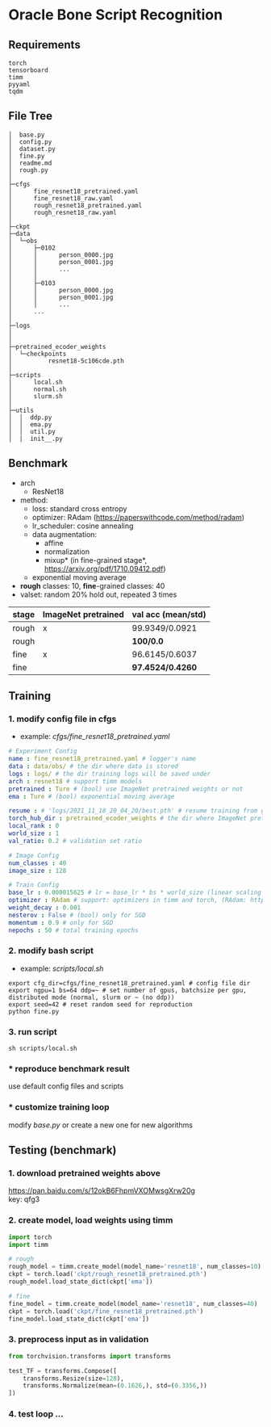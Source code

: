 # Oracle Bone Script Recognition 

## Requirements
```text
torch
tensorboard
timm
pyyaml
tqdm
```

## File Tree
```text
│  base.py
│  config.py
│  dataset.py
│  fine.py
│  readme.md
│  rough.py
│          
├─cfgs
│      fine_resnet18_pretrained.yaml
│      fine_resnet18_raw.yaml
│      rough_resnet18_pretrained.yaml
│      rough_resnet18_raw.yaml
│      
├─ckpt
├─data
│  └─obs
│      ├─0102
│      │      person_0000.jpg
│      │      person_0001.jpg
│      │      ...
│      │      
│      ├─0103
│      │      person_0000.jpg
│      │      person_0001.jpg
│      │      ...
│      ...
│              
├─logs
│
│          
├─pretrained_ecoder_weights
│  └─checkpoints
│          resnet18-5c106cde.pth
│          
├─scripts
│      local.sh
│      normal.sh
│      slurm.sh
│      
├─utils
│  │  ddp.py
│  │  ema.py
│  │  util.py
│  |  init__.py
```

## Benchmark
* arch
  * ResNet18
* method: 
  * loss: standard cross entropy 
  * optimizer: RAdam (https://paperswithcode.com/method/radam)
  * lr_scheduler: cosine annealing 
  * data augmentation: 
    * affine
    * normalization
    * mixup* (in fine-grained stage*, https://arxiv.org/pdf/1710.09412.pdf)
  * exponential moving average
* __rough__ classes: 10, __fine__-grained classes: 40
* valset: random 20% hold out, repeated 3 times

| stage | ImageNet pretrained |val acc (mean/std)|
| --- | --- | --- |
| rough| x |99.9349/0.0921|
| rough| |__100/0.0__|
| fine| x |96.6145/0.6037|
| fine| |__97.4524/0.4260__|


## Training

### 1. modify config file in cfgs
* example: _cfgs/fine_resnet18_pretrained.yaml_
```yaml
# Experiment Config
name : fine_resnet18_pretrained.yaml # logger's name
data : data/obs/ # the dir where data is stored
logs : logs/ # the dir training logs will be saved under
arch : resnet18 # support timm models
pretrained : Ture # (bool) use ImageNet pretrained weights or not
ema : Ture # (bool) exponential moving average

resume : # 'logs/2021_11_18_20_04_20/best.pth' # resume training from giving dir
torch_hub_dir : pretrained_ecoder_weights # the dir where ImageNet pretrained weights are stored
local_rank : 0
world_size : 1
val_ratio: 0.2 # validation set ratio

# Image Config
num_classes : 40
image_size : 128

# Train Config
base_lr : 0.000015625 # lr = base_lr * bs * world_size (linear scaling by actual bs)
optimizer : RAdam # support: optimizers in timm and torch, (RAdam: https://paperswithcode.com/method/radam)
weight_decay : 0.001
nesterov : False # (bool) only for SGD
momentum : 0.9 # only for SGD
nepochs : 50 # total training epochs
```

### 2. modify bash script
* example: _scripts/local.sh_
```shell
export cfg_dir=cfgs/fine_resnet18_pretrained.yaml # config file dir
export ngpu=1 bs=64 ddp=~ # set number of gpus, batchsize per gpu, distributed mode (normal, slurm or ~ (no ddp))
export seed=42 # reset random seed for reproduction
python fine.py
```
### 3. run script
```shell
sh scripts/local.sh
```

### * reproduce benchmark result
use default config files and scripts

### * customize training loop
modify _base.py_ or create a new one for new algorithms

## Testing (benchmark)
### 1. download pretrained weights above
https://pan.baidu.com/s/12okB6FhpmVXOMwsgXrw20g \
key: qfg3
### 2. create model, load weights using timm
```python
import torch
import timm

# rough
rough_model = timm.create_model(model_name='resnet18', num_classes=10)
ckpt = torch.load('ckpt/rough_resnet18_pretrained.pth')
rough_model.load_state_dict(ckpt['ema'])

# fine
fine_model = timm.create_model(model_name='resnet18', num_classes=40)
ckpt = torch.load('ckpt/fine_resnet18_pretrained.pth')
fine_model.load_state_dict(ckpt['ema'])
```

### 3. preprocess input as in validation
```python
from torchvision.transforms import transforms

test_TF = transforms.Compose([
    transforms.Resize(size=128),
    transforms.Normalize(mean=(0.1626,), std=(0.3356,))
])
```
### 4. test loop ...